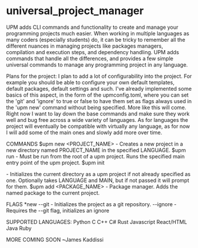 # universal_project_manager

UPM adds CLI commands and functionality to create and manage your programming projects much easier. When working in multiple languages as many coders (especially students) do, it can be tricky to remember all the different nuances in managing projects like packages managers, compilation and execution steps, and dependency handling. UPM adds commands that handle all the differences, and provides a few simple universal commands to manage any programming project in any language.

Plans for the project:
I plan to add a lot of configurability into the project. For example you should be able to configure your own default templates, default packages, default settings and such. I've already implemented some basics of this aspect, in the form of the upmconfig.toml, where you can set the 'git' and 'ignore' to true or false to have them set as flags always used in the 'upm new' command without being specified. More like this will come. Right now I want to lay down the base commands and make sure they work well and bug free across a wide variety of languages. As for languages the project will eventually be compatible with virtually any language, as for now I will add some of the main ones and slowly add more over time.

COMMANDS
$upm new <PROJECT_NAME> <LANGUAGE> - Creates a new project in a new directory named PROJECT_NAME in the specified LANGUAGE.
$upm run - Must be run from the root of a upm project. Runs the specified main entry point of the upm project.
$upm init <LANGUAGE> <MAIN> - Initializes the current directory as a upm project if not already specified as one. Optionally takes LANGUAGE and MAIN, but if not passed it will prompt for them.
$upm add <PACKAGE_NAME> - Package manager. Adds the named package to the current project.

FLAGS
*new
--git - Initializes the project as a git repository.
--ignore - Requires the --git flag, initializes an ignore

SUPPORTED LANGUAGES:
Python
C
C++
C#
Rust
Javascript
React/HTML
Java
Ruby

MORE COMING SOON
~James Kaddissi
